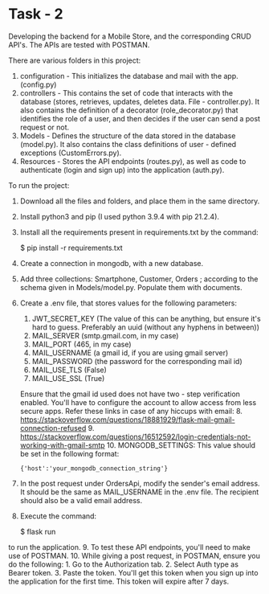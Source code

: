# Task - 2

Developing the backend for a Mobile Store, and the corresponding CRUD API's. 
The APIs are tested with POSTMAN.

There are various folders in this project:

1. configuration - This initializes the database and mail with the app. (config.py)
2. controllers - This contains the set of code that interacts with the database (stores, retrieves, updates, deletes data. File - controller.py). It also contains the definition of a decorator (role_decorator.py) that identifies the role of a user, and then decides if the user can send a post request or not. 
3. Models - Defines the structure of the data stored in the database (model.py). It also contains the class definitions of user - defined exceptions (CustomErrors.py).
4. Resources - Stores the API endpoints (routes.py), as well as code to authenticate (login and sign up) into the application (auth.py).

To run the project:

1. Download all the files and folders, and place them in the same directory.
2. Install python3 and pip (I used python 3.9.4 with pip 21.2.4).

3. Install all the requirements present in requirements.txt by the command:

    
    $ pip install -r requirements.txt

4. Create a connection in mongodb, with a new database.
5. Add three collections: Smartphone, Customer, Orders ; according to the schema given in Models/model.py. Populate them with documents.
6. Create a .env file, that stores values for the following parameters:
   1. JWT_SECRET_KEY (The value of this can be anything, but ensure it's hard to guess. Preferably an uuid (without any hyphens in between))
   2. MAIL_SERVER (smtp.gmail.com, in my case)
   3. MAIL_PORT (465, in my case)
   4. MAIL_USERNAME (a gmail id, if you are using gmail server)
   5. MAIL_PASSWORD (the password for the corresponding mail id)
   6. MAIL_USE_TLS (False)
   7. MAIL_USE_SSL (True)
      
     Ensure that the gmail id used does not have two - step verification enabled.
     You'll have to configure the account to allow access from less secure apps. Refer these links in case of any hiccups with email:
   8. https://stackoverflow.com/questions/18881929/flask-mail-gmail-connection-refused 
   9. https://stackoverflow.com/questions/16512592/login-credentials-not-working-with-gmail-smtp
   10. MONGODB_SETTINGS: This value should be set in the following format:
      
       {'host':'your_mongodb_connection_string'}

7. In the post request under OrdersApi, modify the sender's email address. It should be the same as MAIL_USERNAME in the .env file. 
The recipient should also be a valid email address.
8. Execute the command:


    $ flask run

to run the application.
9. To test these API endpoints, you'll need to make use of POSTMAN.
10. While giving a post request, in POSTMAN, ensure you do the following:
    1. Go to the Authorization tab.
    2. Select Auth type as Bearer token.
    3. Paste the token. You'll get this token when you sign up into the application for the first time. This token will expire after 7 days.
